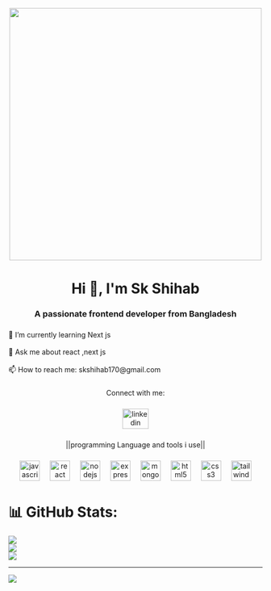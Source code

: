 <br clear="both">

<div align="center">
  <img height="500" src="https://drive.usercontent.google.com/download?id=15NwZyC_dZIphS5_tGiKoMt7PT-PYmlax&authuser=0"  />
</div>

###

<h1 align="center">Hi 👋, I'm Sk Shihab</h1>

###

<h3 align="center">A passionate frontend developer from Bangladesh</h3>

###

<p align="left">🌱 I’m currently learning Next js<br><br>💬 Ask me about react ,next js<br><br>📫 How to reach me: skshihab170@gmail.com</p>

###

<p align="center">Connect with me:</p>

###

<div align="center">
  <a href="https://www.linkedin.com/in/skshihab-mernstack/" target="_blank">
    <img src="https://raw.githubusercontent.com/maurodesouza/profile-readme-generator/master/src/assets/icons/social/linkedin/default.svg" width="52" height="40" alt="linkedin logo"  />
  </a>
</div>

###

<p align="center">||programming Language and tools i use||</p>

###

<div align="center">
  <img src="https://cdn.jsdelivr.net/gh/devicons/devicon/icons/javascript/javascript-original.svg" height="40" alt="javascript logo"  />
  <img width="12" />
  <img src="https://cdn.jsdelivr.net/gh/devicons/devicon/icons/react/react-original.svg" height="40" alt="react logo"  />
  <img width="12" />
  <img src="https://cdn.jsdelivr.net/gh/devicons/devicon/icons/nodejs/nodejs-original.svg" height="40" alt="nodejs logo"  />
  <img width="12" />
  <img src="https://cdn.jsdelivr.net/gh/devicons/devicon/icons/express/express-original.svg" height="40" alt="express logo"  />
  <img width="12" />
  <img src="https://cdn.jsdelivr.net/gh/devicons/devicon/icons/mongodb/mongodb-original.svg" height="40" alt="mongodb logo"  />
  <img width="12" />
  <img src="https://cdn.jsdelivr.net/gh/devicons/devicon/icons/html5/html5-original.svg" height="40" alt="html5 logo"  />
  <img width="12" />
  <img src="https://cdn.jsdelivr.net/gh/devicons/devicon/icons/css3/css3-original.svg" height="40" alt="css3 logo"  />
  <img width="12" />
  <img src="https://cdn.jsdelivr.net/gh/devicons/devicon/icons/tailwindcss/tailwindcss-original-wordmark.svg" height="40" alt="tailwindcss logo"  />
</div>

###
# 📊 GitHub Stats:
![](https://github-readme-stats.vercel.app/api?username=Skshihabbd&theme=radical&hide_border=false&include_all_commits=true&count_private=true)<br/>
![](https://github-readme-streak-stats.herokuapp.com/?user=Skshihabbd&theme=radical&hide_border=false)<br/>
![](https://github-readme-stats.vercel.app/api/top-langs/?username=Skshihabbd&theme=radical&hide_border=false&include_all_commits=true&count_private=true&layout=compact)

---
[![](https://visitcount.itsvg.in/api?id=Skshihabbd&icon=0&color=0)](https://visitcount.itsvg.in)

<!-- Proudly created with GPRM ( https://gprm.itsvg.in ) -->
